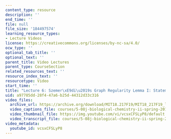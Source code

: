 ```yaml
---
content_type: resource
description: ''
end_time: ''
file: null
file_size: '184497574'
learning_resource_types:
- Lecture Videos
license: https://creativecommons.org/licenses/by-nc-sa/4.0/
ocw_type: ''
optional_tab_title: ''
optional_text: ''
parent_title: Video Lectures
parent_type: CourseSection
related_resources_text: ''
resource_index_text: ''
resourcetype: Video
start_time: ''
title: "Lecture 6: Szemer\xE9di\u2019s Graph Regularity Lemma I: Statement and Proof"
uid: a97785dd-28f4-47a6-b25d-44312d33c316
video_files:
  archive_url: https://archive.org/download/MIT18.217F19/MIT18_217F19_lec06_300k.mp4
  video_captions_file: courses/5-08j-biological-chemistry-ii-spring-2016/vcsxCFSLyP8_captions.vtt
  video_thumbnail_file: https://img.youtube.com/vi/vcsxCFSLyP8/default.jpg
  video_transcript_file: courses/5-08j-biological-chemistry-ii-spring-2016/vcsxCFSLyP8_transcript.pdf
video_metadata:
  youtube_id: vcsxCFSLyP8
---
```

